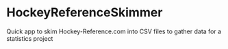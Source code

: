 # HockeyReferenceSkimmer
Quick app to skim Hockey-Reference.com into CSV files to gather data for a statistics project
